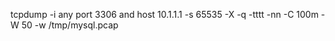 
tcpdump -i any port 3306 and host 10.1.1.1 -s 65535 -X -q -tttt -nn -C 100m -W 50 -w /tmp/mysql.pcap

